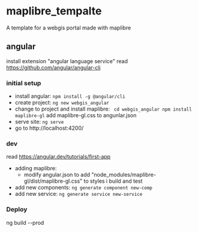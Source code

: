 # maplibre_tempalte
A template for a webgis portal made with maplibre


## angular
install extension "angular language service"
read https://github.com/angular/angular-cli

### initial setup
- install angular: ```npm install -g @angular/cli```
- create project: ```ng new webgis_angular```
- change to project and install maplibre: ```
    cd webgis_angular
    npm install maplibre-gl```
    add maplibre-gl.css to angunlar.json
- serve site: ```ng serve```
- go to http://localhost:4200/

### dev
read https://angular.dev/tutorials/first-app
- adding maplibre:
    - modify angular.json to add "node_modules/maplibre-gl/dist/maplibre-gl.css" to styles i build and test
- add new components: ```ng generate component new-comp```
- add new service: ```ng generate service new-service```

### Deploy
ng build --prod